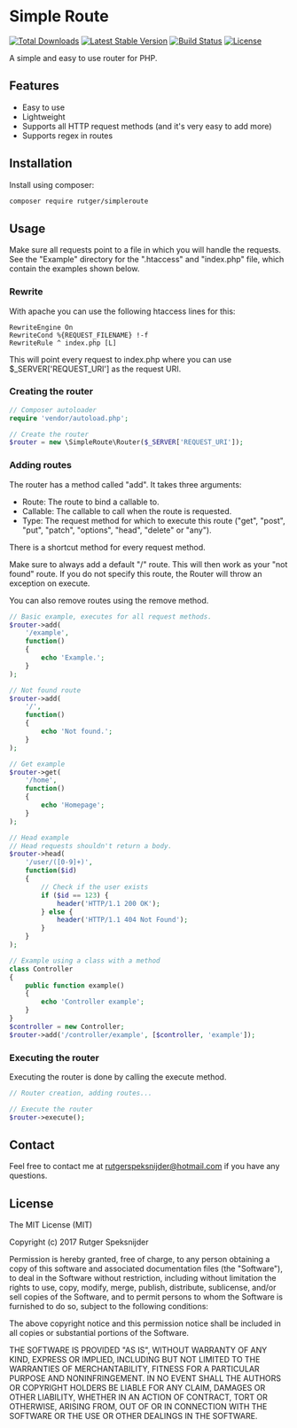 # Simple Route

[![Total Downloads](https://poser.pugx.org/rutger/simpleroute/downloads)](https://packagist.org/packages/rutger/simpleroute)
[![Latest Stable Version](https://poser.pugx.org/rutger/simpleroute/v/stable)](https://packagist.org/packages/rutger/simpleroute)
[![Build Status](https://travis-ci.org/rutger-speksnijder/simpleroute.svg?branch=master)](https://travis-ci.org/rutger-speksnijder/simpleroute)
[![License](https://poser.pugx.org/rutger/simpleroute/license)](https://packagist.org/packages/rutger/simpleroute)

A simple and easy to use router for PHP.

## Features

 - Easy to use
 - Lightweight
 - Supports all HTTP request methods (and it's very easy to add more)
 - Supports regex in routes

## Installation

Install using composer:

```sh
composer require rutger/simpleroute
```

## Usage

Make sure all requests point to a file in which you will handle the requests.
See the "Example" directory for the ".htaccess" and "index.php" file, which contain the examples shown below.

### Rewrite

With apache you can use the following htaccess lines for this:

```
RewriteEngine On
RewriteCond %{REQUEST_FILENAME} !-f
RewriteRule ^ index.php [L]
```

This will point every request to index.php where you can use $_SERVER['REQUEST_URI'] as the request URI.

### Creating the router

```php
// Composer autoloader
require 'vendor/autoload.php';

// Create the router
$router = new \SimpleRoute\Router($_SERVER['REQUEST_URI']);
```

### Adding routes

The router has a method called "add". It takes three arguments:
 - Route: The route to bind a callable to.
 - Callable: The callable to call when the route is requested.
 - Type: The request method for which to execute this route ("get", "post", "put", "patch", "options", "head", "delete" or "any").

There is a shortcut method for every request method.

Make sure to always add a default "/" route. This will then work as your "not found" route.
If you do not specify this route, the Router will throw an exception on execute.

You can also remove routes using the remove method.

```php
// Basic example, executes for all request methods.
$router->add(
    '/example',
    function()
    {
        echo 'Example.';
    }
);

// Not found route
$router->add(
    '/',
    function()
    {
        echo 'Not found.';
    }
);

// Get example
$router->get(
    '/home',
    function()
    {
        echo 'Homepage';
    }
);

// Head example
// Head requests shouldn't return a body.
$router->head(
    '/user/([0-9]+)',
    function($id)
    {
        // Check if the user exists
        if ($id == 123) {
            header('HTTP/1.1 200 OK');
        } else {
            header('HTTP/1.1 404 Not Found');
        }
    }
);

// Example using a class with a method
class Controller
{
    public function example()
    {
        echo 'Controller example';
    }
}
$controller = new Controller;
$router->add('/controller/example', [$controller, 'example']);
```

### Executing the router

Executing the router is done by calling the execute method.

```php
// Router creation, adding routes...

// Execute the router
$router->execute();
```

## Contact

Feel free to contact me at rutgerspeksnijder@hotmail.com if you have any questions.

## License

The MIT License (MIT)

Copyright (c) 2017 Rutger Speksnijder

Permission is hereby granted, free of charge, to any person obtaining a copy
of this software and associated documentation files (the "Software"), to deal
in the Software without restriction, including without limitation the rights
to use, copy, modify, merge, publish, distribute, sublicense, and/or sell
copies of the Software, and to permit persons to whom the Software is
furnished to do so, subject to the following conditions:

The above copyright notice and this permission notice shall be included in all
copies or substantial portions of the Software.

THE SOFTWARE IS PROVIDED "AS IS", WITHOUT WARRANTY OF ANY KIND, EXPRESS OR
IMPLIED, INCLUDING BUT NOT LIMITED TO THE WARRANTIES OF MERCHANTABILITY,
FITNESS FOR A PARTICULAR PURPOSE AND NONINFRINGEMENT. IN NO EVENT SHALL THE
AUTHORS OR COPYRIGHT HOLDERS BE LIABLE FOR ANY CLAIM, DAMAGES OR OTHER
LIABILITY, WHETHER IN AN ACTION OF CONTRACT, TORT OR OTHERWISE, ARISING FROM,
OUT OF OR IN CONNECTION WITH THE SOFTWARE OR THE USE OR OTHER DEALINGS IN THE
SOFTWARE.
